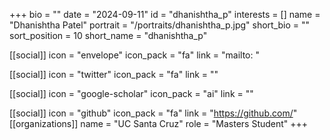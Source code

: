 +++
bio = "" 
date = "2024-09-11" 
id = "dhanishtha_p" 
interests = [] 
name = "Dhanishtha Patel" 
portrait = "/portraits/dhanishtha_p.jpg" 
short_bio = "" 
sort_position = 10
 short_name = "dhanishtha_p" 

[[social]] 
    icon = "envelope" 
    icon_pack = "fa" 
    link = "mailto: "

 [[social]] 
    icon = "twitter" 
    icon_pack = "fa" 
    link = "" 

[[social]] 
    icon = "google-scholar" 
    icon_pack = "ai" 
    link = "" 

[[social]] 
    icon = "github" 
    icon_pack = "fa" 
    link = "https://github.com/" 
[[organizations]] 
     name = "UC Santa Cruz" 
      role = "Masters Student" 
+++